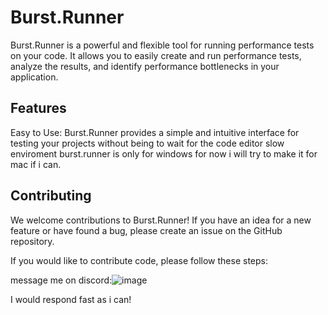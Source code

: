 # Burst.Runner
Burst.Runner is a powerful and flexible tool for running performance tests on your code. It allows you to easily create and run performance tests, analyze the results, and identify performance bottlenecks in your application.

## Features
Easy to Use: Burst.Runner provides a simple and intuitive interface for testing your projects
without being to wait for the code editor slow enviroment burst.runner is only for windows
for now i will try to make it for mac if i can.




## Contributing
We welcome contributions to Burst.Runner! If you have an idea for a new feature or have found a bug, please create an issue on the GitHub repository.

If you would like to contribute code, please follow these steps:

message me on discord:![image](https://github.com/user-attachments/assets/8133edeb-3de8-4d62-9399-8561b6e49fc5)

I would respond fast as i can!

